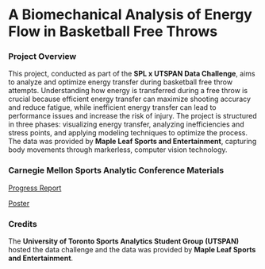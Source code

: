 # A Biomechanical Analysis of Energy Flow in Basketball Free Throws

### Project Overview
This project, conducted as part of the **SPL x UTSPAN Data Challenge**, aims to analyze and optimize energy transfer during basketball free throw attempts. Understanding how energy is transferred during a free throw is crucial because efficient energy transfer can maximize shooting accuracy and reduce fatigue, while inefficient energy transfer can lead to performance issues and increase the risk of injury. The project is structured in three phases: visualizing energy transfer, analyzing inefficiencies and stress points, and applying modeling techniques to optimize the process. The data was provided by **Maple Leaf Sports and Entertainment**, capturing body movements through markerless, computer vision technology.

### Carnegie Mellon Sports Analytic Conference Materials
[Progress Report](https://github.com/bklassen3434/basketball_freethrow_analysis/blob/main/Report/November%20Progress%20Report.pdf)

[Poster](https://github.com/bklassen3434/basketball_freethrow_analysis/blob/main/Poster/Carnegie%20Mellon%20Poster%20Draft.pdf)

### Credits
The **University of Toronto Sports Analytics Student Group (UTSPAN)** hosted the data challenge and the data was provided by **Maple Leaf Sports and Entertainment**.
